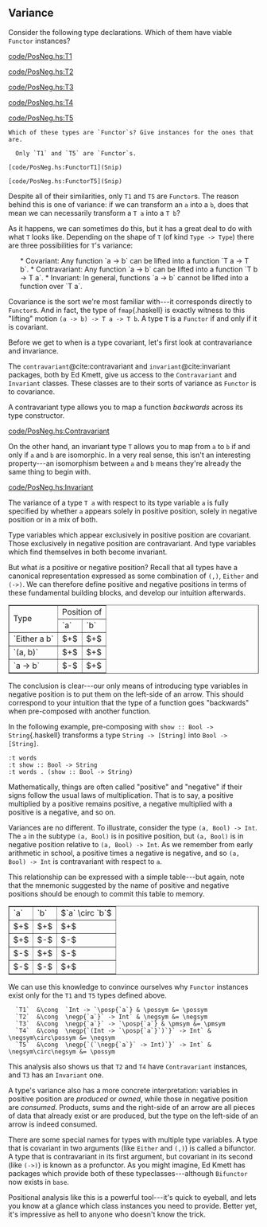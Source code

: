 
## Variance

Consider the following type declarations. Which of them have viable `Functor`
instances?

[code/PosNeg.hs:T1](Snip)

[code/PosNeg.hs:T2](Snip)

[code/PosNeg.hs:T3](Snip)

[code/PosNeg.hs:T4](Snip)

[code/PosNeg.hs:T5](Snip)

```exercise
Which of these types are `Functor`s? Give instances for the ones that are.
```

```solution
  Only `T1` and `T5` are `Functor`s.

[code/PosNeg.hs:FunctorT1](Snip)

[code/PosNeg.hs:FunctorT5](Snip)
```


Despite all of their similarities, only `T1` and `T5` are `Functor`s.
The reason behind this is one of variance: if we can transform an `a`
into a `b`, does that mean we can necessarily transform a `T a` into a
`T b`?

As it happens, we can sometimes do this, but it has a great deal to do with what
`T` looks like. Depending on the shape of `T` (of kind `Type ->
Type`) there are three possibilities for `T`'s variance:

<ol>
  * Covariant: Any function `a -> b` can be lifted into
    a function `T a -> T b`.
  * Contravariant: Any function `a -> b` can be
    lifted into a function `T b -> T a`.
  * Invariant: In general, functions `a -> b` cannot
    be lifted into a function over `T a`.
</ol>

Covariance is the sort we're most familiar with---it corresponds directly to
`Functor`s. And in fact, the type of `fmap`{.haskell} is exactly witness to this
"lifting" motion `(a -> b) -> T a -> T b`. A type `T` is a `Functor`
if and only if it is covariant.

Before we get to when is a type covariant, let's first look at
contravariance and invariance.

The `contravariant`@cite:contravariant and `invariant`@cite:invariant
packages, both by Ed Kmett, give us access to the `Contravariant` and
`Invariant` classes. These classes are to their sorts of variance as
`Functor` is to covariance.

A contravariant type allows you to map a function *backwards* across its
type constructor.

[code/PosNeg.hs:Contravariant](Snip)

On the other hand, an invariant type `T` allows you to map from `a` to
`b` if and only if `a` and `b` are isomorphic. In a very real sense,
this isn't an interesting property---an isomorphism between `a` and
`b` means they're already the same thing to begin with.

[code/PosNeg.hs:Invariant](Snip)

The variance of a type `T a` with respect to its type variable `a` is
fully specified by whether `a` appears solely in positive position,
solely in negative position or in a mix of both.

Type variables which appear exclusively in positive position are covariant.
Those exclusively in negative position are contravariant. And type variables
which find themselves in both become invariant.

But what *is* a positive or negative position? Recall that all types have a
canonical representation expressed as some combination of `(,)`,
`Either` and `(->)`. We can therefore define positive and negative
positions in terms of these fundamental building blocks, and develop our
intuition afterwards.


<table border="1">

  <tr><td rowspan="2">Type</td> <td colspan="2">Position of</td></tr>

  <tr> <td>`a`</td> <td>`b`</td></tr>

  <tr><td>`Either a b`</td> <td>$+$</td> <td>$+$</td></tr>

  <tr><td>`(a, b)`</td> <td>$+$</td> <td>$+$</td></tr>

  <tr><td>`a -> b`</td> <td>$-$</td> <td>$+$</td></tr>

</table>


The conclusion is clear---our only means of introducing type variables in
negative position is to put them on the left-side of an arrow. This should
correspond to your intuition that the type of a function goes "backwards" when
pre-composed with another function.

In the following example, pre-composing with `show :: Bool -> String`{.haskell}
transforms a type `String -> [String]` into `Bool -> [String]`.

```{ghci=code/PosNeg.hs}
:t words
:t show :: Bool -> String
:t words . (show :: Bool -> String)
```

Mathematically, things are often called "positive" and "negative" if their
signs follow the usual laws of multiplication. That is to say, a positive
multiplied by a positive remains positive, a negative multiplied with a positive
is a negative, and so on.

Variances are no different. To illustrate, consider the type `(a, Bool) ->
Int`. The `a` in the subtype `(a, Bool)` is in positive position, but
`(a, Bool)` is in negative position relative to `(a, Bool) -> Int`. As we
remember from early arithmetic in school, a positive times a negative is
negative, and so `(a, Bool) -> Int` is contravariant with respect to `a`.

This relationship can be expressed with a simple table---but again, note that
the mnemonic suggested by the name of positive and negative positions should be
enough to commit this table to memory.


<table border="1">

  <tr><td>`a`</td> <td>`b`</td> <td>$`a` \circ `b`$</td></tr>

  <tr><td>$+$</td> <td>$+$</td> <td>$+$</td></tr>

  <tr><td>$+$</td> <td>$-$</td> <td>$-$</td></tr>

  <tr><td>$-$</td> <td>$+$</td> <td>$-$</td></tr>

  <tr><td>$-$</td> <td>$-$</td> <td>$+$</td></tr>

</table>


We can use this knowledge to convince ourselves why `Functor` instances exist
only for the `T1` and `T5` types defined above.



```align
  `T1`  &\cong  `Int -> `\posp{`a`} & \possym &= \possym
  `T2`  &\cong  \negp{`a`}` -> Int` & \negsym &= \negsym
  `T3`  &\cong  \negp{`a`}` -> `\posp{`a`} & \pmsym &= \pmsym
  `T4`  &\cong  \negp{`(Int -> `\posp{`a`}`)`}` -> Int` & \negsym\circ\possym &= \negsym
  `T5`  &\cong  \negp{`(`\negp{`a`}` -> Int)`}` -> Int` & \negsym\circ\negsym &= \possym
```

This analysis also shows us that `T2` and `T4` have `Contravariant`
instances, and `T3` has an `Invariant` one.

A type's variance also has a more concrete interpretation: variables in positive
position are *produced* or *owned*, while those in negative position
are *consumed*. Products, sums and the right-side of an arrow are all
pieces of data that already exist or are produced, but the type on the left-side
of an arrow is indeed consumed.

There are some special names for types with multiple type variables. A type that
is covariant in two arguments (like `Either` and `(,)`) is called a
bifunctor. A type that is contravariant in its first argument, but
covariant in its second (like `(->)`) is known as a profunctor. As you
might imagine, Ed Kmett has packages which provide both of these
typeclasses---although `Bifunctor` now exists in `base`.

Positional analysis like this is a powerful tool---it's quick to eyeball, and
lets you know at a glance which class instances you need to provide. Better yet,
it's impressive as hell to anyone who doesn't know the trick.



